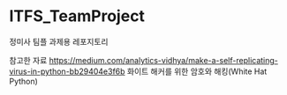 # ITFS_TeamProject
 정미사 팀플 과제용 레포지토리

 참고한 자료
 https://medium.com/analytics-vidhya/make-a-self-replicating-virus-in-python-bb29404e3f6b
 화이트 해커를 위한 암호와 해킹(White Hat Python)
